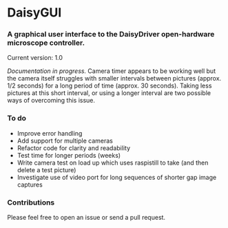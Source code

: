 # **DaisyGUI**
### A graphical user interface to the DaisyDriver open-hardware microscope controller.

Current version: 1.0

*Documentation in progress.* Camera timer appears to be working well but the camera itself struggles with smaller intervals between pictures (approx. 1/2 seconds) for a long period of time (approx. 30 seconds). Taking less pictures at this short interval, or using a longer interval are two possible ways of overcoming this issue.

### To do
+ Improve error handling
+ Add support for multiple cameras
+ Refactor code for clarity and readability
+ Test time for longer periods (weeks)
+ Write camera test on load up which uses raspistill to take (and then delete a test picture)
+ Investigate use of video port for long sequences of shorter gap image captures

### Contributions
Please feel free to open an issue or send a pull request.
